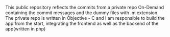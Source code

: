 This public repository reflects the commits from a private repo On-Demand  containing the commit messages and the dummy files with .m extension. The private repo is written in Objective - C and I am responsible to build the app from the start, integrating the frontend as well as the backend of the app(written in php)
